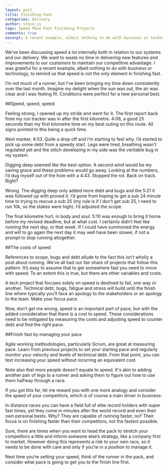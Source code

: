 ```yaml
---
layout: post
title: Finishing Fast
categories: Delivery
author: steve_cs
tags: Speed Pace Fast Finishing Projects 
comments: true
excerpt: A recent example, albeit nothing to do with business or technology, to remind us that speed is not the only element in finishing fast. 
---
```

We’ve been discussing speed a lot internally both in relation to our systems and our delivery. We want to waste no time in delivering new features and improvements to our customers to maintain our competitive advantage. I was grateful for a recent example, albeit nothing to do with business or technology, to remind us that speed is not the only element in finishing fast. 

I’m not much of a runner, but I’ve been bringing my time down consistently over the last month. Imagine my delight when the sun was out, the air was clear and I was feeling fit. Conditions were perfect for a new personal best.

##Speed, speed, speed

Feeling strong, I opened up my stride and went for it. The first report back from my run tracker was in after the first kilometre. 4:08, a good 25 seconds than my first kilometre time on my best outing on this route. All signs pointed to this being a quick time.

Next marker, 4:53. Quite a drop off and I’m starting to feel why. I’d started to pick up some debt from a speedy start. Legs were tired, breathing wasn’t regulated yet and the stitch developing in my side was the veritable bug in my system. 

Digging deep seemed like the best option. A second wind would be my saving grace and these problems would go away. Looking at the numbers, I’d dug myself out of the hole with a 4:43. Stopped the rot. Back on track. Right?

Wrong. The digging deep only added more debt and bugs and the 5:21 it was followed up with proved it. I’d gone from hoping to get a sub 24 minute time to trying to rescue a sub 25 (my rule is if I don’t get sub 25, I need to run 10k, so the stakes were high). I’d adjusted the scope.

The final kilometre hurt, in body and soul. 5:10 was enough to bring it home before my revised deadline, but at what cost. I certainly didn’t feel like running the next day, or that week. If I could have summoned the energy and will to go again the next day it may well have been slower, if not a prompt to stop running altogether.

##The costs of speed

References to scope, bugs and debt allude to the fact this isn’t wholly a post about running. We’ve all had our fair share of projects that follow this pattern. It’s easy to assume that to get somewhere fast you need to move with speed. To an extent this is true, but there are other variables and costs.

A tech project that focuses solely on speed is destined to fail, one way or another. Technical debt, bugs, fatigue and stress will build until the finish line where typically you’ll face an apology to the stakeholders or an apology to the team. Make your focus pace.

Now, don’t get me wrong, speed is an important part of pace, but with the added consideration that there is a cost to speed. These considerations need to be mitigated by measuring the costs and adjusting speed to counter debt and find the right pace. 

##Finish fast by managing your pace

Agile working methodologies, particularly Scrum, are great at measuring pace. Learn from previous projects to set your starting pace and regularly monitor your velocity and levels of technical debt. From that point, you can test increasing your speed without incurring an equivalent cost. 

Note also that more people doesn't equate to speed. It's akin to adding another pair of legs to a runner and asking them to figure out how to use them halfway through a race.

If you got this far, let me reward you with one more analogy and consider the speed of your competitors, which is of course a main driver in business:

In distance races you can have a field full of elite record holders with super fast times, yet they come in minutes after the world record and even their own personal bests. Why? They are capable of running faster, no? Their focus is on finishing faster than their competitors, not the fastest possible. 

Sure, there are times when you want to head the pack to stretch your competitors a little and inform someone else’s strategy, like a company first to market. However doing this represents a risk to your own race, so it needs to be done with care and only if you’re in a position to manage it. 

Next time you’re setting your speed, think of the runner in the pack, and consider what pace is going to get you to the finish line first.





 




